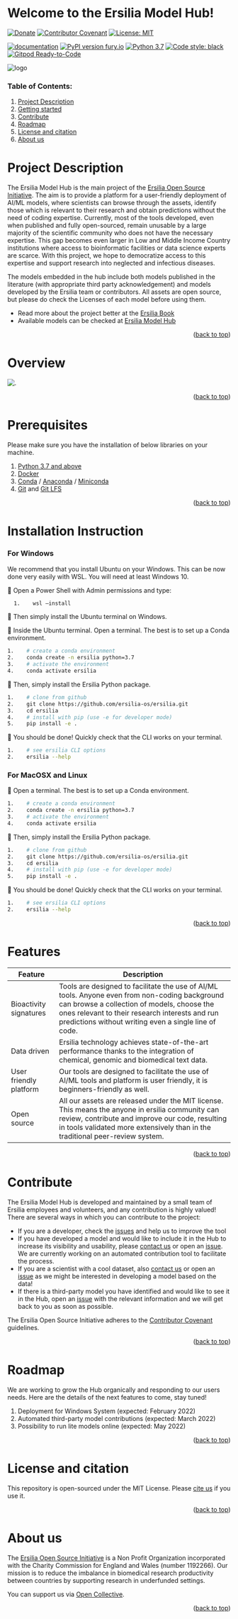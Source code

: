 <div id="top"></div>

# Welcome to the Ersilia Model Hub!

[![Donate](https://img.shields.io/badge/Donate-PayPal-green.svg)](https://www.paypal.com/uk/fundraiser/charity/4145012) [![Contributor Covenant](https://img.shields.io/badge/Contributor%20Covenant-v2.0%20adopted-ff69b4.svg)](code_of_conduct.md) [![License: MIT](https://img.shields.io/badge/License-MIT-yellow.svg)](https://opensource.org/licenses/MIT)

[![documentation](https://img.shields.io/badge/-Documentation-purple?logo=read-the-docs&logoColor=white)](https://ersilia.gitbook.io/ersilia-book/) [![PyPI version fury.io](https://badge.fury.io/py/ersilia.svg)](https://pypi.python.org/pypi/ersilia/) [![Python 3.7](https://img.shields.io/badge/python-3.7-blue.svg)](https://www.python.org/downloads/release/python-370/) [![Code style: black](https://img.shields.io/badge/code%20style-black-000000.svg?logo=Python&logoColor=white)](https://github.com/psf/black) [![Gitpod Ready-to-Code](https://img.shields.io/badge/Gitpod-ready--to--code-blue?logo=gitpod)](https://gitpod.io/#https://github.com/ersilia-os/ersilia)

![logo](https://github.com/ersilia-os/ersilia/blob/master/assets/Ersilia_Plum.png)

### Table of Contents:
1. [Project Description](https://github.com/ersilia-os/ersilia#project-description)
2. [Getting started](https://github.com/ersilia-os/ersilia#getting-started)
3. [Contribute](https://github.com/ersilia-os/ersilia#contribute)
4. [Roadmap](https://github.com/ersilia-os/ersilia#roadmap)
5. [License and citation](https://github.com/ersilia-os/ersilia#license-and-citation)
6. [About us](https://github.com/ersilia-os/ersilia#about-us)

# Project Description
The Ersilia Model Hub is the main project of the [Ersilia Open Source Initiative](https://ersilia.io). The aim is to provide a platform for a user-friendly deployment of AI/ML models, where scientists can browse through the assets, identify those which is relevant to their research and obtain predictions without the need of coding expertise. Currently, most of the tools developed, even when published and fully open-sourced, remain unusable by a large majority of the scientific community who does not have the necessary expertise. This gap becomes even larger in Low and Middle Income Country institutions where access to bioinformatic facilities or data science experts are scarce. With this project, we hope to democratize access to this expertise and support research into neglected and infectious diseases.

The models embedded in the hub include both models published in the literature (with appropriate third party acknowledgement) and models developed by the Ersilia team or contributors. All assets are open source, but please do check the Licenses of each model before using them.

* Read more about the project better at the [Ersilia Book](https://ersilia.gitbook.io/ersilia-book/)
* Available models can be checked at [Ersilia Model Hub](https://airtable.com/shr9sYjL70nnHOUrP/tblZGe2a2XeBxrEHP)
<p align="right">(<a href="#top">back to top</a>)</p>

# Overview

![.](https://user-images.githubusercontent.com/63330165/160850205-9d269457-06ad-46b7-9aaa-7a934c2fb47c.png)
<p align="right">(<a href="#top">back to top</a>)</p>


# Prerequisites

Please make sure you have the installation of below libraries on your machine.
1.	[Python 3.7 and above](https://www.python.org/)
2.	[Docker](https://www.docker.com/)
3.	[Conda](https://www.docker.com/) / [Anaconda](https://docs.anaconda.com/anaconda/install/index.html) / [Miniconda](https://docs.conda.io/en/latest/miniconda.html)
4.	[Git](https://git-scm.com/book/en/v2/Getting-Started-Installing-Git) and [Git LFS](https://git-lfs.github.com/)
<p align="right">(<a href="#top">back to top</a>)</p>



#  Installation Instruction

### For Windows
We recommend that you install Ubuntu on your Windows. This can be now done very easily with WSL. You will need at least Windows 10.

	Open a Power Shell with Admin permissions and type:
```bash
  1.	wsl –install
```


	Then simply install the Ubuntu terminal on Windows.

	Inside the Ubuntu terminal. Open a terminal. The best is to set up a Conda environment.
```bash
1.    # create a conda environment
2.	  conda create -n ersilia python=3.7
3.	  # activate the environment
4.    conda activate ersilia
```


	Then, simply install the Ersilia Python package.
```bash
1.	  # clone from github
2.    git clone https://github.com/ersilia-os/ersilia.git
3.	  cd ersilia
4.    # install with pip (use -e for developer mode)
5.    pip install -e .
```


	You should be done! Quickly check that the CLI works on your terminal.
```bash
1.    # see ersilia CLI options
2.	  ersilia --help

```


### For MacOSX and Linux

	Open a terminal. The best is to set up a Conda environment.
```bash
1.	  # create a conda environment
2.	  conda create -n ersilia python=3.7
3.	  # activate the environment
4.	  conda activate ersilia

```


	Then, simply install the Ersilia Python package.
```bash
1.	  # clone from github
2.    git clone https://github.com/ersilia-os/ersilia.git
3.    cd ersilia
4.    # install with pip (use -e for developer mode)
5.    pip install -e .

```


	You should be done! Quickly check that the CLI works on your terminal.
```bash
1.    # see ersilia CLI options
2.	  ersilia --help

```
<p align="right">(<a href="#top">back to top</a>)</p>


# Features

| Feature           | Description                                                              |
| ----------------- | ------------------------------------------------------------------ |
| Bioactivity signatures | Tools are designed to facilitate the use of AI/ML tools. Anyone even from non-coding background can browse a collection of models, choose the ones relevant to their research interests and run predictions without writing even a single line of code. |
| Data driven | Ersilia technology achieves state-of-the-art performance thanks to the integration of chemical, genomic and biomedical text data.|
| User friendly platform | Our tools are designed to facilitate the use of AI/ML tools and platform is user friendly, it is beginners-friendly as well. |
| Open source | All our assets are released under the MIT license. This means the anyone in ersilia community can review, contribute and improve our code, resulting in tools validated more extensively than in the traditional peer-review system. |
<p align="right">(<a href="#top">back to top</a>)</p>


# Contribute
The Ersilia Model Hub is developed and maintained by a small team of Ersilia employees and volunteers, and any contribution is highly valued! There are several ways in which you can contribute to the project:
- If you are a developer, check the [issues](https://github.com/ersilia-os/ersilia/issues) and help us to improve the tool
- If you have developed a model and would like to include it in the Hub to increase its visibility and usability, please [contact us](https://ersilia.io) or open an [issue](https://github.com/ersilia-os/ersilia/issues). We are currently working on an automated contribution tool to facilitate the process.
- If you are a scientist with a cool dataset, also [contact us](https://ersilia.io) or open an [issue](https://github.com/ersilia-os/ersilia/issues) as we might be interested in developing a model based on the data!
- If there is a third-party model you have identified and would like to see it in the Hub, open an [issue](https://github.com/ersilia-os/ersilia/issues) with the relevant information and we will get back to you as soon as possible.

The Ersilia Open Source Initiative adheres to the [Contributor Covenant](https://ersilia.gitbook.io/ersilia-wiki/code-of-conduct) guidelines.
<p align="right">(<a href="#top">back to top</a>)</p>

# Roadmap
We are working to grow the Hub organically and responding to our users needs. Here are the details of the next features to come, stay tuned!
1. Deployment for Windows System (expected: February 2022)
2. Automated third-party model contributions (expected: March 2022)
3. Possibility to run lite models online (expected: May 2022)
<p align="right">(<a href="#top">back to top</a>)</p>

# License and citation
This repository is open-sourced under the MIT License.
Please [cite us](https://github.com/ersilia-os/ersilia/blob/master/CITATION.cff) if you use it.
<p align="right">(<a href="#top">back to top</a>)</p>

# About us
The [Ersilia Open Source Initiative](https://ersilia.io) is a Non Profit Organization incorporated with the Charity Commission for England and Wales (number 1192266). Our mission is to reduce the imbalance in biomedical research productivity between countries by supporting research in underfunded settings.

You can support us via [Open Collective](https:/opencollective.com/ersilia).
<p align="right">(<a href="#top">back to top</a>)</p>
